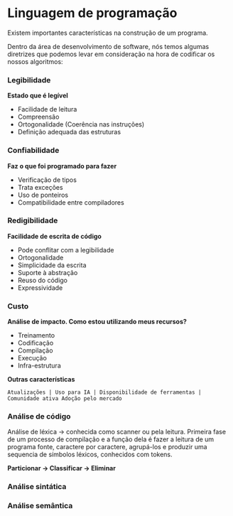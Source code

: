 # Linguagem de programação

Existem importantes características na construção de um programa.

Dentro da área de desenvolvimento de software, nós temos algumas diretrizes que podemos levar em consideração na hora de codificar os nossos algoritmos:

### Legibilidade

**Estado que é legível**

- Facilidade de leitura
- Compreensão
- Ortogonalidade (Coerência nas instruções)
- Definição adequada das estruturas

### Confiabilidade

**Faz o que foi programado para fazer**

- Verificação de tipos
- Trata exceções
- Uso de ponteiros
- Compatibilidade entre compiladores

### Redigibilidade

**Facilidade de escrita de código**

- Pode conflitar com a legibilidade
- Ortogonalidade
- Simplicidade da escrita
- Suporte à abstração
- Reuso do código
- Expressividade

### Custo

**Análise de impacto. Como estou utilizando meus recursos?**

- Treinamento
- Codificação
- Compilação
- Execução
- Infra-estrutura

**Outras características** 

`Atualizações | Uso para IA | Disponibilidade de ferramentas | Comunidade ativa Adoção pelo mercado`

### Análise de código

Análise de léxica → conhecida como scanner ou pela leitura. Primeira fase de um processo de compilação e a função dela é fazer a leitura de um programa fonte, caractere por caractere, agrupá-los e produzir uma sequencia de símbolos léxicos, conhecidos com tokens.

**Particionar → Classificar → Eliminar**

### Análise sintática

### Análise semântica
